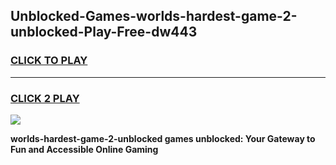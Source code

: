 
## Unblocked-Games-worlds-hardest-game-2-unblocked-Play-Free-dw443
<h3>
<a href="https://premium76.site?title=worlds-hardest-game-2-unblocked&ref=17A">CLICK TO PLAY</a></h3>
<hr>

<h3>
<a href="https://premium76.site?title=worlds-hardest-game-2-unblocked&ref=17A">CLICK 2 PLAY</a>
  
</h3>

<a href="https://premium76.site?title=worlds-hardest-game-2-unblocked&ref=17A"><img src="https://clearcache.store/games.png"></a>


**worlds-hardest-game-2-unblocked games unblocked: Your Gateway to Fun and Accessible Online Gaming**
